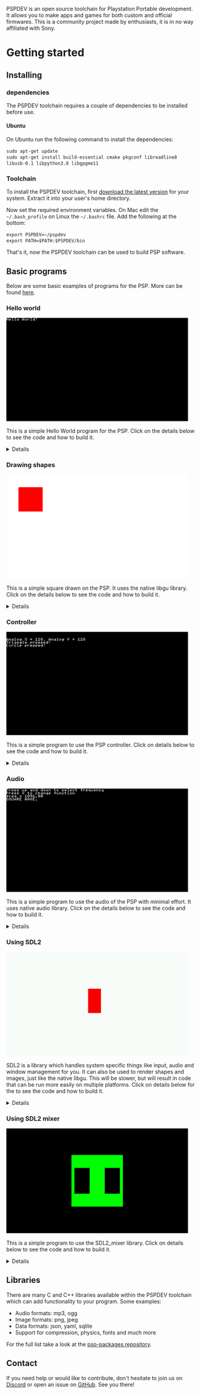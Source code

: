 PSPDEV is an open source toolchain for Playstation Portable development. It allows you to make apps and games for both custom and official firmwares. This is a community project made by enthusiasts, it is in no way affiliated with Sony.

# Getting started

## Installing

### dependencies

The PSPDEV toolchain requires a couple of dependencies to be installed before use.

#### Ubuntu

On Ubuntu run the following command to install the dependencies:

```
sudo apt-get update
sudo apt-get install build-essential cmake pkgconf libreadline8 libusb-0.1 libpython3.8 libgpgme11
```

### Toolchain 

To install the PSPDEV toolchain, first [download the latest version](https://github.com/pspdev/pspdev/releases/tag/latest) for your system. Extract it into your user's home directory.

Now set the required environment variables. On Mac edit the ``~/.bash_profile`` on Linux the ``~/.bashrc`` file. Add the following at the bottom:

```
export PSPDEV=~/pspdev
export PATH=$PATH:$PSPDEV/bin
```

That's it, now the PSPDEV toolchain can be used to build PSP software.

## Basic programs

Below are some basic examples of programs for the PSP. More can be found [here](https://github.com/pspdev/pspsdk/tree/master/src/samples).

### Hello world

![](images/hello.png?raw=true)


This is a simple Hello World program for the PSP. Click on the details below to see the code and how to build it.

<p><details>

<b>main.c</b>:

<pre>
#include &lt;pspkernel.h&gt;
#include &lt;pspdebug.h&gt;
#include &lt;pspdisplay.h&gt;

// PSP_MODULE_INFO is required
PSP_MODULE_INFO("Hello World", 0, 1, 0);
PSP_MAIN_THREAD_ATTR(PSP_THREAD_ATTR_USER);

int exit_callback(int arg1, int arg2, void *common)
{
    sceKernelExitGame();
    return 0;
}

int callback_thread(SceSize args, void *argp)
{
    int cbid = sceKernelCreateCallback("Exit Callback",
        exit_callback, NULL);
    sceKernelRegisterExitCallback(cbid);
    sceKernelSleepThreadCB();
    return 0;
}

int setup_callbacks(void)
{
    int thid = sceKernelCreateThread("update_thread",
        callback_thread, 0x11, 0xFA0, 0, 0);

    if(thid &gt;= 0)
        sceKernelStartThread(thid, 0, 0);
    return thid;
}

int main(void) 
{
    // Use above functions to make exiting possible
    setup_callbacks();
    
    // Print Hello World! on a debug screen on a loop
    pspDebugScreenInit();
    while(1)
    {
        pspDebugScreenSetXY(0, 0);
        pspDebugScreenPrintf("Hello World!");
        sceDisplayWaitVblankStart();
    }

    return 0;
}
</pre>

<b>CMakeLists.txt</b>:

<pre>
cmake_minimum_required(VERSION 3.0)

project(hello)

add_executable(${PROJECT_NAME} main.c)

target_link_libraries(${PROJECT_NAME} PRIVATE
    pspdebug
    pspdisplay
    pspge
)

# Create an EBOOT.PBP file
create_pbp_file(
    TARGET ${PROJECT_NAME}
    ICON_PATH NULL
    BACKGROUND_PATH NULL
    PREVIEW_PATH NULL
    TITLE ${PROJECT_NAME}
)
</pre>

Building can be done with:

<pre>
mkdir build && cd build
psp-cmake ..
make
</pre>

This will result in an EBOOT.PBP file in the build directory. Put it in a directory in ms0:/PSP/GAME/ and the PSP can run it.
</details></p>

### Drawing shapes

![](images/shape.png?raw=true)

This is a simple square drawn on the PSP. It uses the native libgu library. Click on the details below to see the code and how to build it.

<p><details>

<b>main.c</b>:

<pre>
#include &lt;pspkernel.h&gt;
#include &lt;pspgu.h&gt;

PSP_MODULE_INFO("gutest", 0, 1, 0);
PSP_MAIN_THREAD_ATTR(THREAD_ATTR_VFPU | THREAD_ATTR_USER);

#define BUFFER_WIDTH 512
#define BUFFER_HEIGHT 272
#define SCREEN_WIDTH 480
#define SCREEN_HEIGHT BUFFER_HEIGHT

char list[0x20000] __attribute__((aligned(64)));

void initGu(){
    sceGuInit();

    //Set up buffers
    sceGuStart(GU_DIRECT, list);
    sceGuDrawBuffer(GU_PSM_8888,(void*)0,BUFFER_WIDTH);
    sceGuDispBuffer(SCREEN_WIDTH,SCREEN_HEIGHT,(void*)0x88000,BUFFER_WIDTH);
    sceGuDepthBuffer((void*)0x110000,BUFFER_WIDTH);

    //Set up viewport
    sceGuOffset(2048 - (SCREEN_WIDTH / 2), 2048 - (SCREEN_HEIGHT / 2));
    sceGuViewport(2048, 2048, SCREEN_WIDTH, SCREEN_HEIGHT);
    sceGuEnable(GU_SCISSOR_TEST);
    sceGuScissor(0, 0, SCREEN_WIDTH, SCREEN_HEIGHT);

    //Set some stuff
    sceGuDepthRange(65535, 0); //Use the full buffer for depth testing - buffer is reversed order

    sceGuDepthFunc(GU_GEQUAL); //Depth buffer is reversed, so GEQUAL instead of LEQUAL
    sceGuEnable(GU_DEPTH_TEST); //Enable depth testing

    sceGuFinish();
    sceGuDisplay(GU_TRUE);
}

void endGu(){
    sceGuDisplay(GU_FALSE);
    sceGuTerm();
}

void startFrame(){
    sceGuStart(GU_DIRECT, list);
    sceGuClearColor(0xFFFFFFFF); // White background
    sceGuClear(GU_COLOR_BUFFER_BIT);
}

void endFrame(){
    sceGuFinish();
    sceGuSync(0, 0);
    sceDisplayWaitVblankStart();
    sceGuSwapBuffers();
}

typedef struct {
    unsigned short u, v;
    short x, y, z;
} Vertex;

void drawRect(float x, float y, float w, float h) {

    Vertex* vertices = (struct Vertex*)sceGuGetMemory(2 * sizeof(Vertex));

    vertices[0].x = x;
    vertices[0].y = y;

    vertices[1].x = y + w;
    vertices[1].y = x + h;

    sceGuColor(0xFF0000FF); // Red, colors are ABGR
    sceGuDrawArray(GU_SPRITES, GU_TEXTURE_16BIT | GU_VERTEX_16BIT | GU_TRANSFORM_2D, 2, 0, vertices);
}


int main() {
    initGu();
    int running = 1;
    while(running){
        startFrame();

        drawRect(32, 32, 64, 64);

        endFrame();
    }

    return 0;
}
</pre>

<b>CMakeLists.txt</b>:

<pre>
cmake_minimum_required(VERSION 3.0)

project(shape)

add_executable(${PROJECT_NAME} main.c)

target_link_libraries(${PROJECT_NAME} PRIVATE
    pspgu
    pspge
    pspdisplay
)

# Create an EBOOT.PBP file
create_pbp_file(
    TARGET ${PROJECT_NAME}
    ICON_PATH NULL
    BACKGROUND_PATH NULL
    PREVIEW_PATH NULL
    TITLE ${PROJECT_NAME}
)
</pre>

Building can be done with:

<pre>
mkdir build && cd build
psp-cmake ..
make
</pre>

<p>This will result in an EBOOT.PBP file in the build directory. Put it in a directory in ms0:/PSP/GAME/ and the PSP can run it.</p>

More libgu examples can be found <a href="https://github.com/pspdev/pspsdk/tree/master/src/samples/gu">here</a>.

</details></p>

### Controller

![](images/controls.png?raw=true)

This is a simple program to use the PSP controller. Click on details below to see the code and how to build it.

<p><details>

<b>main.c</b>:

<pre>
#include &lt;pspkernel.h&gt;
#include &lt;pspdebug.h&gt;
#include &lt;pspctrl.h&gt;
#include &lt;stdlib.h&gt;
#include &lt;string.h&gt;

PSP_MODULE_INFO("Controller", 0, 1, 1);

PSP_MAIN_THREAD_ATTR(THREAD_ATTR_USER | THREAD_ATTR_VFPU);

#define printf pspDebugScreenPrintf

int done = 0;

int exit_callback(int arg1, int arg2, void *common)
{
    done = 1;
    return 0;
}

int callback_thread(SceSize args, void *argp)
{
    int cbid = sceKernelCreateCallback("Exit Callback",
        exit_callback, NULL);
    sceKernelRegisterExitCallback(cbid);
    sceKernelSleepThreadCB();
    return 0;
}

int setup_callbacks(void)
{
    int thid = sceKernelCreateThread("update_thread",
        callback_thread, 0x11, 0xFA0, 0, 0);

    if(thid &gt;= 0)
        sceKernelStartThread(thid, 0, 0);
    return thid;
}

int main(void)
{
    SceCtrlData pad;

    pspDebugScreenInit();
    setup_callbacks();

    sceCtrlSetSamplingCycle(0);
    sceCtrlSetSamplingMode(PSP_CTRL_MODE_ANALOG);

    while (!done)
    {
        pspDebugScreenSetXY(0, 2);
        sceCtrlReadBufferPositive(&pad, 1);

        printf("Analog X = %d, ", pad.Lx);
        printf("Analog Y = %d \n", pad.Ly);

        if (pad.Buttons != 0)
        {
            if (pad.Buttons & PSP_CTRL_SQUARE)
            {
                printf("Square pressed! \n");
            }
            if (pad.Buttons & PSP_CTRL_TRIANGLE)
            {
                printf("Triangle pressed! \n");
            }
            if (pad.Buttons & PSP_CTRL_CIRCLE)
            {
                printf("Circle pressed! \n");
            }
            if (pad.Buttons & PSP_CTRL_CROSS)
            {
                printf("Cross pressed! \n");
            }

            if (pad.Buttons & PSP_CTRL_UP)
            {
                printf("Square pressed! \n");
            }
            if (pad.Buttons & PSP_CTRL_DOWN)
            {
                printf("Triangle pressed! \n");
            }
            if (pad.Buttons & PSP_CTRL_LEFT)
            {
                printf("Square pressed! \n");
            }
            if (pad.Buttons & PSP_CTRL_RIGHT)
            {
                printf("Triangle pressed! \n");
            }
        }
    }

    sceKernelExitGame();
    return 0;
}
</pre>

<b>CMakeLists.txt</b>:

<pre>
cmake_minimum_required(VERSION 3.0)

project(controls)

add_executable(${PROJECT_NAME} main.c)

target_link_libraries(${PROJECT_NAME} PRIVATE
    pspdebug
    pspdisplay
    pspge
    pspctrl
)

# Create an EBOOT.PBP file
create_pbp_file(
    TARGET ${PROJECT_NAME}
    ICON_PATH NULL
    BACKGROUND_PATH NULL
    PREVIEW_PATH NULL
    TITLE ${PROJECT_NAME}
)
</pre>

Building can be done with:

<pre>
mkdir build && cd build
psp-cmake ..
make
</pre>

<p>This will result in an EBOOT.PBP file in the build directory. Put it in a directory in ms0:/PSP/GAME/ and the PSP can run it.</p>

</details></p>

### Audio

![](images/audio.png?raw=true)

This is a simple program to use the audio of the PSP with minimal effort. It uses native audio library. Click on the details below to see the code and how to build it.

<p><details>

<b>main.c</b>:

<pre>
#include &lt;pspkernel.h&gt;
#include &lt;pspdebug.h&gt;
#include &lt;pspaudiolib.h&gt;
#include &lt;pspaudio.h&gt;
#include &lt;pspdisplay.h&gt;
#include &lt;pspctrl.h&gt;

#include &lt;stdlib.h&gt;
#include &lt;string.h&gt;
#include &lt;math.h&gt;
#include &lt;limits.h&gt;

PSP_MODULE_INFO("audio", 0, 1, 1);
PSP_MAIN_THREAD_ATTR(THREAD_ATTR_USER | THREAD_ATTR_VFPU);

#define printf	pspDebugScreenPrintf

/* Exit callback */
int exitCallback(int arg1, int arg2, void *common) {
    sceKernelExitGame();
    return 0;
}

/* Callback thread */
int callbackThread(SceSize args, void *argp) {
    int cbid;

    cbid = sceKernelCreateCallback("Exit Callback", (void*) exitCallback, NULL);
    sceKernelRegisterExitCallback(cbid);
    sceKernelSleepThreadCB();

    return 0;
}

/* Sets up the callback thread and returns its thread id */
int setupCallbacks(void) {
    int thid = 0;

    thid = sceKernelCreateThread("update_thread", callbackThread, 0x11, 0xFA0, 0, 0);
    if (thid &gt;= 0) {
        sceKernelStartThread(thid, 0, 0);
    }
    return thid;
}

/* Main code */

const float PI = 3.1415926535897932f;
const int sampleRate = 44100;
float frequency = 440.0f;
float currentTime = 0;
int function = 0;

typedef struct {
        short l, r;
} sample_t;

float currentFunction(const float time) {
    double x;
    float t = modf((time / (2 * PI)), &x);

    switch(function) {
        case 0: // SINE
            return sinf(time);
        case 1: // SQUARE
            if (t &lt; 0.5f) {
                return -0.2f;
            } else {
                return 0.2f;
            }
        case 2: // TRIANGLE
            if (t &lt; 0.5f) {
                return (t * 2.0f) - 0.5f;
            } else {
                return 0.5f - (t - 0.5f) * 2.0f;
            }
        default:
             return 0.0f;
    }
}

/* This function gets called by pspaudiolib every time the
   audio buffer needs to be filled. The sample format is
   16-bit, stereo. */
void audioCallback(void* buf, unsigned int length, void *userdata) {
    const float sampleLength = 1.0f / sampleRate;
    const float scaleFactor = SHRT_MAX - 1.0f;
    static float freq0 = 440.0f;
    sample_t* ubuf = (sample_t*) buf;
    int i;
    
    if (frequency != freq0) {
            currentTime *= (freq0 / frequency);
    }
    for (i = 0; i &lt; length; i++) {
        short s = (short) (scaleFactor * currentFunction(2.0f * PI * frequency * currentTime));
        ubuf[i].l = s;
        ubuf[i].r = s;
        currentTime += sampleLength;
    }
    if (currentTime * frequency &gt; 1.0f) {
        double d;
        currentTime = modf(currentTime * frequency, &d) / frequency;
    }

    freq0 = frequency;
}

/* Read the analog stick and adjust the frequency */
void controlFrequency(void) {
    static int oldButtons = 0;
    const int zones[6] = {30, 70, 100, 112, 125, 130};
    const float response[6] = {0.0f, 0.1f, 0.5f, 1.0f, 4.0f, 8.0f};
    const float minFreq = 32.0f;
    const float maxFreq = 7040.0f;
    SceCtrlData pad;
    float direction;
    int changedButtons;
    int i, v;

    sceCtrlReadBufferPositive(&pad, 1);

    v = pad.Ly - 128;
    if (v &lt; 0) {
           direction = 1.0f;
        v = -v;
    } else {
        direction = -1.0f;
    }

    for (i = 0; i &lt; 6; i++) {
        if (v &lt; zones[i]) {
            frequency += (response[i] * direction);
            break;
        }
    }

    if (frequency &lt; minFreq) {
        frequency = minFreq;
    } else if (frequency &gt; maxFreq) {
        frequency = maxFreq;
    }

    changedButtons = pad.Buttons & (~oldButtons);
    if (changedButtons & PSP_CTRL_CROSS) {
        function++;
        if (function &gt; 2) {
            function = 0;
        }
    }

    oldButtons = pad.Buttons;
}

int main(void) {
    pspDebugScreenInit();
    setupCallbacks();

    pspAudioInit();
    pspAudioSetChannelCallback(0, audioCallback, NULL);

    sceCtrlSetSamplingCycle(0);
    sceCtrlSetSamplingMode(PSP_CTRL_MODE_ANALOG);

    printf("Press up and down to select frequency\nPress X to change function\n");
    
    while(1) {
        sceDisplayWaitVblankStart();
        pspDebugScreenSetXY(0,2);
        printf("freq = %.2f \n", frequency);

        switch(function) {
            case 0:
                printf("SINE WAVE. \n");
                break;
            case 1:
                  printf("SQUARE WAVE. \n");
                break;
            case 2:
                  printf("TRIANGLE WAVE. \n");
                break;
        }

        controlFrequency();
    }

    return 0;
}
</pre>

<b>CMakeLists.txt</b>:

<pre>
cmake_minimum_required(VERSION 3.0)

project(audio)

add_executable(${PROJECT_NAME} main.c)

target_link_libraries(${PROJECT_NAME} PRIVATE
    pspdebug
    pspdisplay
    pspge
    pspctrl
    pspaudio
    pspaudiolib
    psputility
)

# Create an EBOOT.PBP file
create_pbp_file(
    TARGET ${PROJECT_NAME}
    ICON_PATH NULL
    BACKGROUND_PATH NULL
    PREVIEW_PATH NULL
    TITLE ${PROJECT_NAME}
)
</pre>

Building can be done with:

<pre>
mkdir build && cd build
psp-cmake ..
make
</pre>

<p>This will result in an EBOOT.PBP file in the build directory. Put it in a directory in ms0:/PSP/GAME/ and the PSP can run it.</p>

More audiolib examples can be found <a href="https://github.com/pspdev/pspsdk/tree/master/src/samples/audio">here</a>.

</details></p>

### Using SDL2

![](images/sdl2.png?raw=true)

SDL2 is a library which handles system specific things like input, audio and window management for you. It can also be used to render shapes and images, just like the native libgu. This will be slower, but will result in code that can be run more easily on multiple platforms. Click on details below for the to see the code and how to build it.

<p><details>

<b>main.c</b>:

<pre>
#include &lt;SDL.h&gt;

int main(int argc, char *argv[])
{
    SDL_Init(SDL_INIT_VIDEO | SDL_INIT_GAMECONTROLLER);

    SDL_Window * window = SDL_CreateWindow(
        "window",
        SDL_WINDOWPOS_UNDEFINED,
        SDL_WINDOWPOS_UNDEFINED,
        480,
        272,
        0
    );

    SDL_Renderer * renderer = SDL_CreateRenderer(window, -1, SDL_RENDERER_ACCELERATED);

    SDL_Rect square = {216, 96, 34, 64}; 

    int running = 1;
    SDL_Event event;
    while (running) { 
        if (SDL_PollEvent(&event)) {
            switch (event.type) {
                case SDL_QUIT:
                    running = 0;
                    break;
                case SDL_CONTROLLERDEVICEADDED:
                    SDL_GameControllerOpen(event.cdevice.which);
                    break;
                case SDL_CONTROLLERBUTTONDOWN:
                    if(event.cbutton.button == SDL_CONTROLLER_BUTTON_START)
                        running = 0;
                    break;
            }
        }

        // Clear the screen
        SDL_RenderClear(renderer);

        // Draw a red square
        SDL_SetRenderDrawColor(renderer, 255, 0, 0, 255);
        SDL_RenderFillRect(renderer, &square);

        // Draw everything on a white background
        SDL_SetRenderDrawColor(renderer, 255, 255, 255, 255);
        SDL_RenderPresent(renderer);
    }

    return 0;
}
</pre>

<b>CMakeLists.txt</b>:

<pre>
cmake_minimum_required(VERSION 3.0)

project(square)

add_executable(${PROJECT_NAME} main.c)

find_package(PkgConfig REQUIRED)
pkg_search_module(SDL2 REQUIRED sdl2)

target_include_directories(${PROJECT_NAME} PRIVATE ${SDL2_INCLUDE_DIRS})

target_link_libraries(${PROJECT_NAME} PRIVATE
    ${SDL2_LIBRARIES}
)

if(PSP)
    create_pbp_file(
        TARGET ${PROJECT_NAME}
        ICON_PATH NULL
        BACKGROUND_PATH NULL
        PREVIEW_PATH NULL
        TITLE ${PROJECT_NAME}
    )
endif()
</pre>

Building can be done with:

<pre>
mkdir build && cd build
psp-cmake ..
make
</pre>

<p>This will result in an EBOOT.PBP` file in the build directory. Put it in a directory in ms0:/PSP/GAME/ and the PSP can run it.</p>

If you have sdl2 dev package and a compiler installed this code will also build on Linux for Linux by running:

<pre>
mkdir build && cd build
cmake ..
make
</pre>

More documentation on SDL can be found <a href="http://wiki.libsdl.org/FrontPage">here</a>.

</details></p>

### Using SDL2 mixer

![](images/sdl2_mixer.png?raw=true)

This is a simple program to use the SDL2_mixer library. Click on details below to see the code and how to build it.

<p><details>

<b>main.c</b>:

<pre>
#include &lt;SDL2/SDL.h&gt;
#include &lt;SDL2/SDL_mixer.h&gt;

// Define MIN macro
#define MIN(X, Y) (((X) < (Y)) ? (X) : (Y))

// Define screen dimensions
#define SCREEN_WIDTH    480
#define SCREEN_HEIGHT   272

// audio file path
#define MUSIC_PATH "ms0:/MUSIC/test.ogg" // ogg/mp3 file format

int main(int argc, char **argv) {
    (void)argc;
    (void)argv;

    // Initialize sdl
    SDL_Init(SDL_INIT_VIDEO |
        SDL_INIT_AUDIO |
        SDL_INIT_GAMECONTROLLER
    );

    // Initialize sdl2_mixer
    Mix_OpenAudio(44100, 
        MIX_DEFAULT_FORMAT, 
        MIX_DEFAULT_CHANNELS, 
        2048
    );

    // create window
    SDL_Window *win = SDL_CreateWindow(
        "psp_win",
        SDL_WINDOWPOS_UNDEFINED,
        SDL_WINDOWPOS_UNDEFINED,
        SCREEN_WIDTH,
        SCREEN_HEIGHT,
        0
    );

    // Create Renderer
    SDL_Renderer *renderer = SDL_CreateRenderer(
        win, -1, 0
    );

    // Load ogg file
    Mix_Music *ogg_file = NULL;
    ogg_file = Mix_LoadMUS(MUSIC_PATH);
    if (!ogg_file) {
        return 0;
    }

    SDL_Rect rect;

    // Square dimensions: Half of the min(SCREEN_WIDTH, SCREEN_HEIGHT)
    rect.w = MIN(SCREEN_WIDTH, SCREEN_HEIGHT) / 2;
    rect.h = MIN(SCREEN_WIDTH, SCREEN_HEIGHT) / 2;

    // Square position: In the middle of the screen
    rect.x = SCREEN_WIDTH / 2 - rect.w / 2;
    rect.y = SCREEN_HEIGHT / 2 - rect.h / 2;


    // Declare rects of pause symbol
    SDL_Rect pause_rect1, pause_rect2;

    pause_rect1.h = rect.h / 2;
    pause_rect1.w = 40;
    pause_rect1.x = rect.x + (rect.w - pause_rect1.w * 3) / 2;
    pause_rect1.y = rect.y + rect.h / 4;
    pause_rect2 = pause_rect1;
    pause_rect2.x += pause_rect1.w * 2;
    
    // play the music 8 times
    if (Mix_PlayMusic(ogg_file, 8) == -1) {
        return 0;
    }

    int running = 1;
    SDL_Event e;
    while (running) {
        if(SDL_PollEvent(&e)) {
            switch(e.type) {
                case SDL_QUIT:
                    running = 0;
                break;
                case SDL_CONTROLLERDEVICEADDED:
                    SDL_GameControllerOpen(e.cdevice.which);
                break;
                case SDL_CONTROLLERBUTTONDOWN:
                    // pause using cross button
                    if (e.cbutton.button == SDL_CONTROLLER_BUTTON_A) {
                        Mix_PauseMusic();
                    // resume using circle button
                    } else if (e.cbutton.button == SDL_CONTROLLER_BUTTON_B) {
                        Mix_ResumeMusic();
                    }	
                    // press start button to exit
                    if (e.cbutton.button == SDL_CONTROLLER_BUTTON_START) {
                        running = 0;
                    }
            break;		
            }
        }

        // Initialize renderer color black for the background
        SDL_SetRenderDrawColor(renderer, 0, 0, 0, 0);

        // Clear screen
        SDL_RenderClear(renderer);

        // Set renderer color green to draw the square
        SDL_SetRenderDrawColor(renderer, 0, 0xFF, 0, 0xFF);

        // Draw filled square
        SDL_RenderFillRect(renderer, &rect);

        // Check pause status
        if(Mix_PausedMusic()) {
            // Set renderer color black to draw the pause symbol
            SDL_SetRenderDrawColor(renderer, 0, 0, 0, 0);

            // Draw pause symbol
            SDL_RenderFillRect(renderer, &pause_rect1);
             SDL_RenderFillRect(renderer, &pause_rect2);
        }

        // Update screen
        SDL_RenderPresent(renderer);
    }

    Mix_FreeMusic(ogg_file);
    SDL_DestroyRenderer(renderer);
    SDL_DestroyWindow(win);
    Mix_CloseAudio();
    SDL_Quit();

    return 0;
}
</pre>

<b>CMakeLists.txt</b>:

<pre>
cmake_minimum_required(VERSION 3.0)

project(sdl2_mixer)

add_executable(${PROJECT_NAME} main.c)

find_package(PkgConfig REQUIRED)
pkg_search_module(SDL2 REQUIRED sdl2)

target_include_directories(${PROJECT_NAME} PRIVATE ${SDL2_INCLUDE_DIRS})

target_link_libraries(${PROJECT_NAME} PRIVATE
    ${SDL2_LIBRARIES}
)

if(PSP)
    target_link_libraries(${PROJECT_NAME} PRIVATE
        SDL2main
        SDL2_mixer
        vorbisfile
        vorbis
        ogg
    )
    create_pbp_file(
        TARGET ${PROJECT_NAME}
        ICON_PATH NULL
        BACKGROUND_PATH NULL
        PREVIEW_PATH NULL
        TITLE ${PROJECT_NAME}
    )
endif()
</pre>

Building can be done with:

<pre>
mkdir build && cd build
psp-cmake ..
make
</pre>

<p>This will result in an EBOOT.PBP file in the build directory. Put it in a directory in ms0:/PSP/GAME/ and you need an audio file to test the program, download it from <a href="https://github.com/pspdev/pspdev.github.io/resources">here</a>. Put it in a directory in ms0:/MUSIC/ and then rename the audio file same as name on your <i>MUSIC_PATH</i> macro in your C code and the PSP can run it.</p>

</details></p>

## Libraries

There are many C and C++ libraries available within the PSPDEV toolchain which can add functionality to your program. Some examples:

- Audio formats: mp3, ogg
- Image formats: png, jpeg
- Data formats: json, yaml, sqlite
- Support for compression, physics, fonts and much more


For the full list take a look at the [psp-packages repository](https://github.com/pspdev/psp-packages).

## Contact

If you need help or would like to contribute, don't hesitate to join us on [Discord](https://discord.gg/bePrj9W) or open an issue on [GitHub](https://github.com/pspdev/pspdev/issues). See you there!

